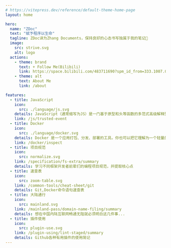 ```yaml
---
# https://vitepress.dev/reference/default-theme-home-page
layout: home

hero:
  name: "ZDoc"
  text: "赋予程序以生命"
  tagline: ZDoc译为Zhang Documents，保持良好的心态书写独属于我的笔记💪
  image:
    src: strive.svg
    alt: logo
  actions:
    - theme: brand
      text: + Follow Me(Bilibili)
      link: https://space.bilibili.com/483711690?spm_id_from=333.1007.0.0
    - theme: alt
      text: About Me
      link: /about

features:
  - title: JavaScript
    icon:
      src: ./language/js.svg
    details: JavaScript（通常缩写为JS）是一门基于原型和头等函数的多范式高级解释型编程语言，它支持面向对象程序设计、指令式编程和函数式编程。
    link: /js/trusted-event
  - title: Docker
    icon:
      src: ./language/docker.svg
    details: Docker 是一个应用打包、分发、部署的工具。你也可以把它理解为一个轻量的虚拟机，它只虚拟你软件需要的运行环境，多余的一点都不要。
    link: /docker/inspect
  - title: 项目规范
    icon:
      src: normalize.svg
    link: /specification/fs-extra/summary
    details: 学习不同框架开发者前辈们的编程项目规范，并提取核心点
  - title: 速查表
    icon:
      src: zoom-table.svg
    link: /common-tools/cheat-sheet/git
    details: Git,Docker命令语句速查表
  - title: 大陆通行
    icon:
      src: mainland.svg
    link: /mainland-pass/domain-name-filing/summary
    details: 想在中国内陆互联网畅通无阻就必须明白这几件事...
  - title: 插件使用
    icon:
      src: plugin-use.svg
    link: /plugin-using/lint-staged/summary
    details: Github各种有用插件的使用简记
---
```


